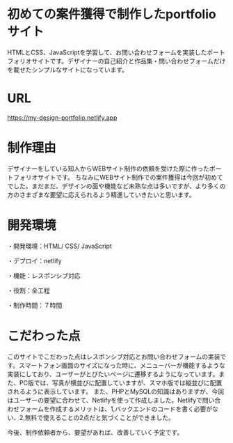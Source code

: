 # 初めての案件獲得で制作したportfolioサイト
HTMLとCSS、JavaScriptを学習して、お問い合わせフォームを実装したポートフォリオサイトです。デザイナーの自己紹介と作品集・問い合わせフォームだけを載せたシンプルなサイトになっています。

# URL
https://my-design-portfolio.netlify.app

# 制作理由
デザイナーをしている知人からWEBサイト制作の依頼を受けた際に作ったポートフォリオサイトです。
ちなみにWEBサイト制作での案件獲得は今回が初めてでした。まだまだ、デザインの面や機能など未熟な点は多いですが、より多くの方のさまざまな要望に応えられるよう精進していきたいと思います。

# 開発環境
・開発環境：HTML/ CSS/ JavaScript

・デプロイ：netlify

・機能：レスポンシブ対応

・役割：全工程

・制作時間：７時間

# こだわった点
このサイトでこだわった点はレスポンシブ対応とお問い合わせフォームの実装です。スマートフォン画面のサイズになった時に、メニューバーが機能するような実装にしており、ユーザーがとびたいページに遷移するようになっています。また、PC版では、写真が横並びに配置していますが、スマホ版では縦並びに配置されるように表示しています。
また、PHPとMySQLの知識はありますが、今回はユーザーの要望に合わせて、Netlifyを使って作成しました。Netlifyで問い合わせフォームを作成するメリットは、1,バックエンドのコードを書く必要がない、2,無料で使えることの2点だと気づくことができました。

今後、制作依頼者から、要望があれば、改善していく予定です。
